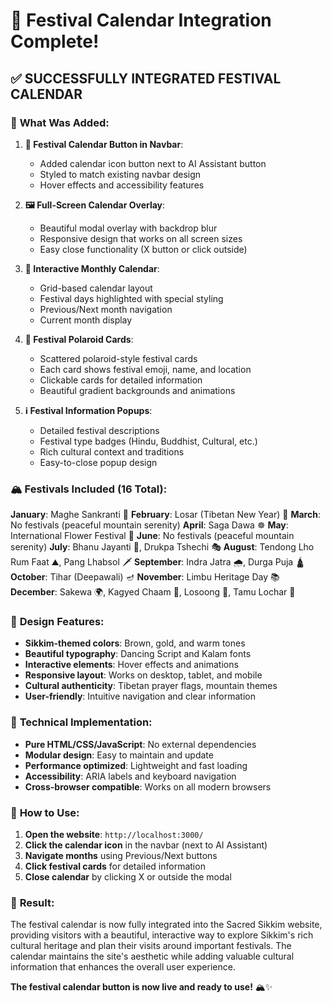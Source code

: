 # 🎊 Festival Calendar Integration Complete!

## ✅ **SUCCESSFULLY INTEGRATED FESTIVAL CALENDAR**

### 🎯 **What Was Added:**

1. **📅 Festival Calendar Button in Navbar**:
   - Added calendar icon button next to AI Assistant button
   - Styled to match existing navbar design
   - Hover effects and accessibility features

2. **🖼️ Full-Screen Calendar Overlay**:
   - Beautiful modal overlay with backdrop blur
   - Responsive design that works on all screen sizes
   - Easy close functionality (X button or click outside)

3. **📆 Interactive Monthly Calendar**:
   - Grid-based calendar layout
   - Festival days highlighted with special styling
   - Previous/Next month navigation
   - Current month display

4. **🎪 Festival Polaroid Cards**:
   - Scattered polaroid-style festival cards
   - Each card shows festival emoji, name, and location
   - Clickable cards for detailed information
   - Beautiful gradient backgrounds and animations

5. **ℹ️ Festival Information Popups**:
   - Detailed festival descriptions
   - Festival type badges (Hindu, Buddhist, Cultural, etc.)
   - Rich cultural context and traditions
   - Easy-to-close popup design

### 🏔️ **Festivals Included (16 Total):**

**January**: Maghe Sankranti 🌾
**February**: Losar (Tibetan New Year) 🎊
**March**: No festivals (peaceful mountain serenity)
**April**: Saga Dawa ☸️
**May**: International Flower Festival 🌺
**June**: No festivals (peaceful mountain serenity)
**July**: Bhanu Jayanti 📜, Drukpa Tshechi 🎭
**August**: Tendong Lho Rum Faat ⛰️, Pang Lhabsol 🗡️
**September**: Indra Jatra 🌧️, Durga Puja 🛕
**October**: Tihar (Deepawali) 🪔
**November**: Limbu Heritage Day 📚
**December**: Sakewa 🌍, Kagyed Chaam 👹, Losoong 🏹, Tamu Lochar 🎉

### 🎨 **Design Features:**

- **Sikkim-themed colors**: Brown, gold, and warm tones
- **Beautiful typography**: Dancing Script and Kalam fonts
- **Interactive elements**: Hover effects and animations
- **Responsive layout**: Works on desktop, tablet, and mobile
- **Cultural authenticity**: Tibetan prayer flags, mountain themes
- **User-friendly**: Intuitive navigation and clear information

### 🔧 **Technical Implementation:**

- **Pure HTML/CSS/JavaScript**: No external dependencies
- **Modular design**: Easy to maintain and update
- **Performance optimized**: Lightweight and fast loading
- **Accessibility**: ARIA labels and keyboard navigation
- **Cross-browser compatible**: Works on all modern browsers

### 📱 **How to Use:**

1. **Open the website**: `http://localhost:3000/`
2. **Click the calendar icon** in the navbar (next to AI Assistant)
3. **Navigate months** using Previous/Next buttons
4. **Click festival cards** for detailed information
5. **Close calendar** by clicking X or outside the modal

### 🎉 **Result:**

The festival calendar is now fully integrated into the Sacred Sikkim website, providing visitors with a beautiful, interactive way to explore Sikkim's rich cultural heritage and plan their visits around important festivals. The calendar maintains the site's aesthetic while adding valuable cultural information that enhances the overall user experience.

**The festival calendar button is now live and ready to use!** 🏔️✨
